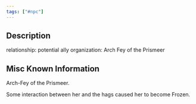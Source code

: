 ```yaml
---
tags: ["#npc"]
---
```


## Description

relationship: potential ally
organization: Arch Fey of the Prismeer

## Misc Known Information

Arch-Fey of the Prismeer.

Some interaction between her and the hags caused her to become Frozen.
